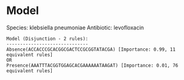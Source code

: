 
# Model

Species: klebsiella pneumoniae
Antibiotic: levofloxacin

```
Model (Disjunction - 2 rules):
------------------------------
Absence(ACCACCCGCACGGCGACTCCGCGGTATACGA) [Importance: 0.99, 11 equivalent rules]
OR
Presence(AAATTTACGGTGGAGCACGAAAAAATAAGAT) [Importance: 0.01, 76 equivalent rules]

```

